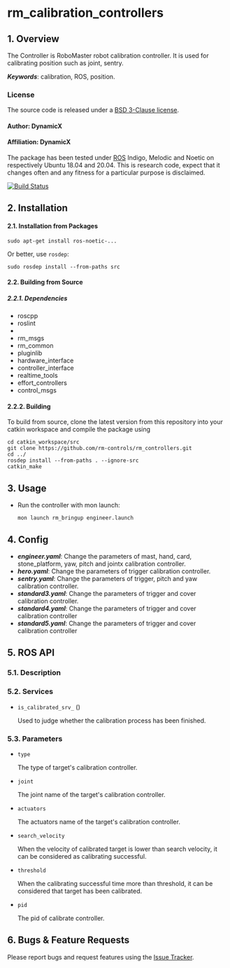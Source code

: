 # rm_calibration_controllers

## 1. Overview

The Controller is RoboMaster robot calibration controller. It is used for calibrating position such as joint, sentry.

***Keywords***: calibration, ROS, position.

### License
The source code is released under a [ BSD 3-Clause license](http://192.168.0.100:7070/dynamicx/rm_gimbal_controllers/-/blob/master/LICENSE).
#### Author: DynamicX
#### Affiliation: DynamicX

The package has been tested under [ROS](https://www.ros.org/) Indigo, Melodic and Noetic on respectively Ubuntu 18.04 and 20.04. This is research code, expect that it changes often and any fitness for a particular purpose is disclaimed.

[![Build Status](http://rsl-ci.ethz.ch/buildStatus/icon?job=ros_best_practices)](http://rsl-ci.ethz.ch/job/ros_best_practices/)

## 2. Installation

#### 2.1. Installation from Packages
    sudo apt-get install ros-noetic-...
Or better, use `rosdep`:

    sudo rosdep install --from-paths src

#### 2.2. Building from Source
##### 2.2.1. Dependencies
* roscpp
* roslint
*
* rm_msgs
* rm_common
* pluginlib
*  hardware_interface
* controller_interface
* realtime_tools
* effort_controllers
* control_msgs


#### 2.2.2. Building

To build from source, clone the latest version from this repository into your catkin workspace and compile the package using

	cd catkin_workspace/src
	git clone https://github.com/rm-controls/rm_controllers.git
	cd ../
	rosdep install --from-paths . --ignore-src
	catkin_make


## 3. Usage

* Run the controller with mon launch:

      mon launch rm_bringup engineer.launch

## 4. Config

* ***engineer.yaml***: Change the parameters of mast, hand, card, stone_platform, yaw, pitch and jointx calibration controller.
* ***hero.yaml***: Change the parameters of trigger calibration controller.
* ***sentry.yaml***: Change the parameters of trigger, pitch and yaw calibration controller.
* ***standard3.yaml***: Change the parameters of trigger and cover calibration controller.
* ***standard4.yaml***: Change the parameters of trigger and cover calibration controller
* ***standard5.yaml***: Change the parameters of trigger and cover calibration controller

## 5. ROS API

### 5.1. Description
 
### 5.2. Services
* `is_calibrated_srv_` ()

  Used to judge whether the calibration process has been finished.


### 5.3. Parameters
* `type`

  The type of target's calibration controller.

* `joint`

  The joint name of the target's calibration controller.

* `actuators`

  The actuators name of the target's calibration controller.

* `search_velocity`

  When the velocity of calibrated target is lower than search velocity, it can be considered as calibrating successful.

* `threshold`

  When the calibrating successful time more than threshold, it can be considered that target has been calibrated.

* `pid`

  The pid of calibrate controller.


## 6. Bugs & Feature Requests

Please report bugs and request features using the [Issue Tracker](https://github.com/rm-controls/rm_controllers/issues).
